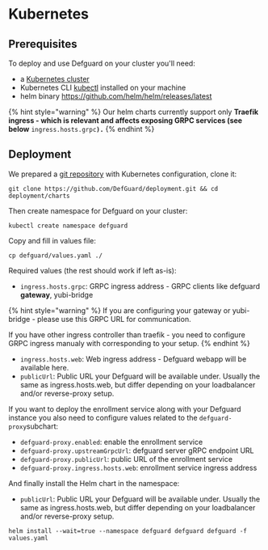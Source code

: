 # Kubernetes

## Prerequisites

To deploy and use Defguard on your cluster you'll need:

* a [Kubernetes cluster](https://kubernetes.io/docs/setup/)
* Kubernetes CLI [kubectl](https://kubernetes.io/docs/reference/kubectl/) installed on your machine
* helm binary https://github.com/helm/helm/releases/latest

{% hint style="warning" %}
Our helm charts currently support only **Traefik ingress - which is relevant and affects exposing GRPC services (see below** `ingress.hosts.grpc`**`).`**
{% endhint %}

## Deployment

We prepared a [git repository](https://github.com/DefGuard/deployment) with Kubernetes configuration, clone it:

```
git clone https://github.com/DefGuard/deployment.git && cd deployment/charts
```

Then create namespace for Defguard on your cluster:

```
kubectl create namespace defguard
```

Copy and fill in values file:

```
cp defguard/values.yaml ./
```

Required values (the rest should work if left as-is):

* `ingress.hosts.grpc`: GRPC ingress address - GRPC clients like defguard **gateway**, yubi-bridge

{% hint style="warning" %}
If you are configuring your gateway or yubi-bridge - please use this GRPC URL for communication.

If you have other ingress controller than traefik - you need to configure GRPC ingress manualy with corresponding to your setup.
{% endhint %}

* `ingress.hosts.web`: Web ingress address - Defguard webapp will be available here.
* `publicUrl`: Public URL your Defguard will be available under. Usually the same as ingress.hosts.web, but differ depending on your loadbalancer and/or reverse-proxy setup.

If you want to deploy the enrollment service along with your Defguard instance you also need to configure values related to the `defguard-proxy`subchart:&#x20;

* `defguard-proxy.enabled`: enable the enrollment service
* `defguard-proxy.upstreamGrpcUrl`: defguard server gRPC endpoint URL
* `defguard-proxy.publicUrl`: public URL of the enrollment service
* `defguard-proxy.ingress.hosts.web`: enrollment service ingress address

And finally install the Helm chart in the namespace:

* `publicUrl`: Public URL your Defguard will be available under. Usually the same as ingress.hosts.web, but differ depending on your loadbalancer and/or reverse-proxy setup.

```
helm install --wait=true --namespace defguard defguard defguard -f values.yaml
```
